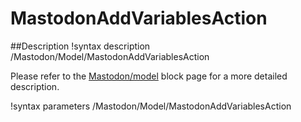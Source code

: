 # MastodonAddVariablesAction

##Description
!syntax description /Mastodon/Model/MastodonAddVariablesAction

Please refer to the [Mastodon/model](Mastodon/Model/index.md) block page for a more detailed description.

!syntax parameters /Mastodon/Model/MastodonAddVariablesAction
